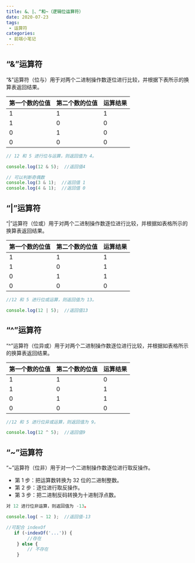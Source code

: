```yaml
---
title: &、|、^和~（逻辑位运算符）
date: 2020-07-23
tags:
 - 运算符
categories: 
 - 前端小笔记
---
```



## “&”运算符

“&”运算符（位与）用于对两个二进制操作数逐位进行比较，并根据下表所示的换算表返回结果。

第一个数的位值     | 第二个数的位值  | 运算结果
-------- | --------- | ------
1       | 1   |      1    |
1       | 0   |      0    |
0       | 1   |      0    |
0       | 0   |      0    |


```js
// 12 和 5 进行位与运算，则返回值为 4。

console.log(12 & 5);  //返回值4

// 可以判断奇偶数
console.log(3 & 1);  //返回值 1
console.log(4 & 1);  //返回值 0
```


## “|”运算符
“|”运算符（位或）用于对两个二进制操作数逐位进行比较，并根据如表格所示的换算表返回结果。


第一个数的位值     | 第二个数的位值  | 运算结果
-------- | --------- | ------
1       | 1   |      1    |
1       | 0   |      1    |
0       | 1   |      1    |
0       | 0   |      0    |


```js
//12 和 5 进行位或运算，则返回值为 13。

console.log(12 | 5);  //返回值13
```

## “^”运算符

“^”运算符（位异或）用于对两个二进制操作数逐位进行比较，并根据如表格所示的换算表返回结果。


第一个数的位值     | 第二个数的位值  | 运算结果
-------- | --------- | ------
1       | 1   |      0    |
1       | 0   |      1    |
0       | 1   |      1    |
0       | 0   |      0    |


```js
//12 和 5 进行位异或运算，则返回值为 9。

console.log(12 ^ 5);  //返回值9
```


## “~”运算符

“~”运算符（位非）用于对一个二进制操作数逐位进行取反操作。
- 第 1 步：把运算数转换为 32 位的二进制整数。
- 第 2 步：逐位进行取反操作。
- 第 3 步：把二进制反码转换为十进制浮点数。



```js
对 12 进行位非运算，则返回值为 -13。

console.log( ~ 12 );  //返回值-13

//可配合 indexOf
   if (~indexOf('...')) {
        //存在
    } else {
        // 不存在
    }
```
